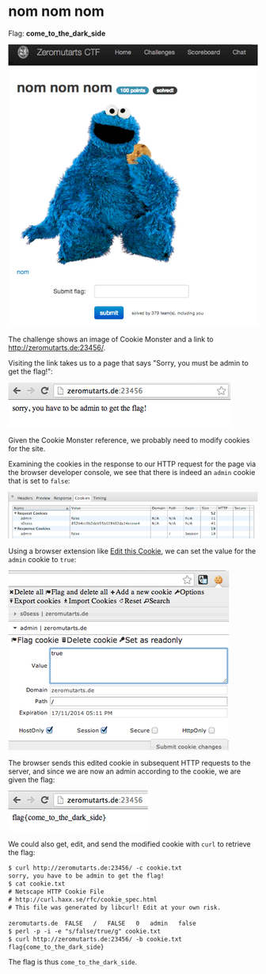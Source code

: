 nom nom nom
===========

Flag: **come_to_the_dark_side**

![nom nom nom](images/nom.png "nom nom nom challenge introduction")

The challenge shows an image of Cookie Monster and a link to
<http://zeromutarts.de:23456/>.

Visiting the link takes us to a page that says "Sorry, you must be admin to get
the flag!":

![visiting the nom link](images/nom_link.png "visiting the nom link")

Given the Cookie Monster reference, we probably need to modify cookies for the
site.

Examining the cookies in the response to our HTTP request for the page via the
browser developer console, we see that there is indeed an `admin` cookie that is
set to `false`:

![cookies](images/nom_cookies.png "cookies")

Using a browser extension like [Edit this
Cookie](https://chrome.google.com/webstore/detail/edit-this-cookie/fngmhnnpilhplaeedifhccceomclgfbg
"Edit this Cookie"), we can set the value for the `admin` cookie to `true`:

![editing the admin cookie](images/nom_cookie_after.png "editing the admin cookie")

The browser sends this edited cookie in subsequent HTTP requests to the server,
and since we are now an admin according to the cookie, we are given the flag:

![the flag](images/nom_flag.png "the flag")

We could also get, edit, and send the modified cookie with `curl` to retrieve
the flag:

    $ curl http://zeromutarts.de:23456/ -c cookie.txt
    sorry, you have to be admin to get the flag!
    $ cat cookie.txt
    # Netscape HTTP Cookie File
    # http://curl.haxx.se/rfc/cookie_spec.html
    # This file was generated by libcurl! Edit at your own risk.

    zeromutarts.de  FALSE   /   FALSE   0   admin   false
    $ perl -p -i -e "s/false/true/g" cookie.txt
    $ curl http://zeromutarts.de:23456/ -b cookie.txt
    flag{come_to_the_dark_side}

The flag is thus `come_to_the_dark_side`.
